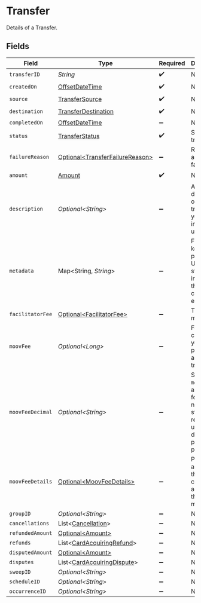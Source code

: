 # Transfer

Details of a Transfer.


## Fields

| Field                                                                                                        | Type                                                                                                         | Required                                                                                                     | Description                                                                                                  | Example                                                                                                      |
| ------------------------------------------------------------------------------------------------------------ | ------------------------------------------------------------------------------------------------------------ | ------------------------------------------------------------------------------------------------------------ | ------------------------------------------------------------------------------------------------------------ | ------------------------------------------------------------------------------------------------------------ |
| `transferID`                                                                                                 | *String*                                                                                                     | :heavy_check_mark:                                                                                           | N/A                                                                                                          |                                                                                                              |
| `createdOn`                                                                                                  | [OffsetDateTime](https://docs.oracle.com/javase/8/docs/api/java/time/OffsetDateTime.html)                    | :heavy_check_mark:                                                                                           | N/A                                                                                                          |                                                                                                              |
| `source`                                                                                                     | [TransferSource](../../models/components/TransferSource.md)                                                  | :heavy_check_mark:                                                                                           | N/A                                                                                                          |                                                                                                              |
| `destination`                                                                                                | [TransferDestination](../../models/components/TransferDestination.md)                                        | :heavy_check_mark:                                                                                           | N/A                                                                                                          |                                                                                                              |
| `completedOn`                                                                                                | [OffsetDateTime](https://docs.oracle.com/javase/8/docs/api/java/time/OffsetDateTime.html)                    | :heavy_minus_sign:                                                                                           | N/A                                                                                                          |                                                                                                              |
| `status`                                                                                                     | [TransferStatus](../../models/components/TransferStatus.md)                                                  | :heavy_check_mark:                                                                                           | Status of a transfer.                                                                                        |                                                                                                              |
| `failureReason`                                                                                              | [Optional\<TransferFailureReason>](../../models/components/TransferFailureReason.md)                         | :heavy_minus_sign:                                                                                           | Reason for a transfer's failure.                                                                             |                                                                                                              |
| `amount`                                                                                                     | [Amount](../../models/components/Amount.md)                                                                  | :heavy_check_mark:                                                                                           | N/A                                                                                                          |                                                                                                              |
| `description`                                                                                                | *Optional\<String>*                                                                                          | :heavy_minus_sign:                                                                                           | An optional description of the transfer for your own internal use.                                           | Pay Instructor for May 15 Class                                                                              |
| `metadata`                                                                                                   | Map\<String, *String*>                                                                                       | :heavy_minus_sign:                                                                                           | Free-form key-value pair list. Useful for storing information that is not captured elsewhere.                | {<br/>"optional": "metadata"<br/>}                                                                           |
| `facilitatorFee`                                                                                             | [Optional\<FacilitatorFee>](../../models/components/FacilitatorFee.md)                                       | :heavy_minus_sign:                                                                                           | Total or markup fee.                                                                                         |                                                                                                              |
| `moovFee`                                                                                                    | *Optional\<Long>*                                                                                            | :heavy_minus_sign:                                                                                           | Fees charged to your platform account for transfers.                                                         |                                                                                                              |
| `moovFeeDecimal`                                                                                             | *Optional\<String>*                                                                                          | :heavy_minus_sign:                                                                                           | Same as `moovFee`, but a decimal-formatted numerical string that represents up to 9 decimal place precision. |                                                                                                              |
| `moovFeeDetails`                                                                                             | [Optional\<MoovFeeDetails>](../../models/components/MoovFeeDetails.md)                                       | :heavy_minus_sign:                                                                                           | Processing and pass-through costs that add up to the moovFee.                                                |                                                                                                              |
| `groupID`                                                                                                    | *Optional\<String>*                                                                                          | :heavy_minus_sign:                                                                                           | N/A                                                                                                          |                                                                                                              |
| `cancellations`                                                                                              | List\<[Cancellation](../../models/components/Cancellation.md)>                                               | :heavy_minus_sign:                                                                                           | N/A                                                                                                          |                                                                                                              |
| `refundedAmount`                                                                                             | [Optional\<Amount>](../../models/components/Amount.md)                                                       | :heavy_minus_sign:                                                                                           | N/A                                                                                                          |                                                                                                              |
| `refunds`                                                                                                    | List\<[CardAcquiringRefund](../../models/components/CardAcquiringRefund.md)>                                 | :heavy_minus_sign:                                                                                           | N/A                                                                                                          |                                                                                                              |
| `disputedAmount`                                                                                             | [Optional\<Amount>](../../models/components/Amount.md)                                                       | :heavy_minus_sign:                                                                                           | N/A                                                                                                          |                                                                                                              |
| `disputes`                                                                                                   | List\<[CardAcquiringDispute](../../models/components/CardAcquiringDispute.md)>                               | :heavy_minus_sign:                                                                                           | N/A                                                                                                          |                                                                                                              |
| `sweepID`                                                                                                    | *Optional\<String>*                                                                                          | :heavy_minus_sign:                                                                                           | N/A                                                                                                          |                                                                                                              |
| `scheduleID`                                                                                                 | *Optional\<String>*                                                                                          | :heavy_minus_sign:                                                                                           | N/A                                                                                                          |                                                                                                              |
| `occurrenceID`                                                                                               | *Optional\<String>*                                                                                          | :heavy_minus_sign:                                                                                           | N/A                                                                                                          |                                                                                                              |